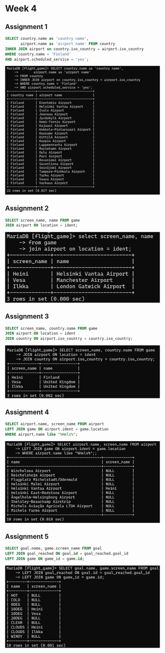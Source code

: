 # Week 4

## Assignment 1

```sql
SELECT country.name as 'country name',
       airport.name as 'airport name' FROM country
INNER JOIN airport on country.iso_country = airport.iso_country
WHERE country.name = 'Finland' 
AND airport.scheduled_service = 'yes';
```

![W4E4_1.png](W4E4_1.png)

## Assignment 2
```sql
SELECT screen_name, name FROM game
JOIN airport ON location = ident;
```

![W4E4_2.png](W4E4_2.png)

## Assignment 3
```sql
SELECT screen_name, country.name FROM game
JOIN airport ON location = ident
JOIN country ON airport.iso_country = country.iso_country;
```

![W4E4_3.png](W4E4_3.png)

## Assignment 4
```sql
SELECT airport.name, screen_name FROM airport
LEFT JOIN game ON airport.ident = game.location
WHERE airport.name like "%Hels%";
```

![W4E4_4.png](W4E4_4.png)

## Assignment 5
```sql
SELECT goal.name, game.screen_name FROM goal
LEFT JOIN goal_reached ON goal.id = goal_reached.goal_id
LEFT JOIN game ON game_id = game.id;
```


![W4E4_5.png](W4E4_5.png)